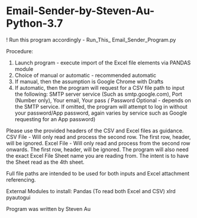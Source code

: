 # Email-Sender-by-Steven-Au-Python-3.7
! Run this program accordingly - Run_This_ Email_Sender_Program.py

Procedure:
1. Launch program - execute import of the Excel file elements via PANDAS module
2. Choice of manual or automatic - recommended automatic
3. If manual, then the assumption is Google Chrome with Drafts
4. If automatic, then the program will request for a CSV file path to input the following: 
SMTP server service (Such as smtp.google.com), Port (Number only), Your email, Your pass *(* Password Optional - depends on the SMTP service. If omitted, the program will attempt to log in without your password/App password, again varies by service such as Google requesting for an App password)

Please use the provided headers of the CSV and Excel files as guidance.
CSV File - Will only read and process the second row. The first row, header, will be ignored.
Excel File - Will only read and process from the second row onwards. The first row, header, will be ignored.
The program will also need the exact Excel File Sheet name you are reading from. The intent is to have the Sheet read as the 4th sheet.

Full file paths are intended to be used for both inputs and Excel attachment referencing.

External Modules to install:
Pandas (To read both Excel and CSV)
xlrd
pyautogui

Program was written by Steven Au
